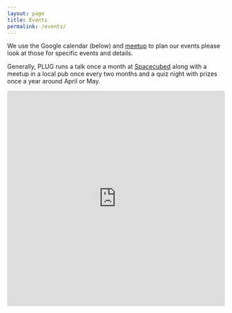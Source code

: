 ```yaml
---
layout: page
title: Events
permalink: /events/
---
```


We use the Google calendar (below) and [meetup](https://www.meetup.com/Perth-Linux-Users-Group-PLUG) to plan our events please look at those for specific events and details.

Generally, PLUG runs a talk once a month at [Spacecubed](https://www.spacecubed.com/) along with a meetup in a local pub once every two months and a quiz night with prizes once a year around April or May.

<iframe src="https://www.google.com/calendar/embed?showTitle=0&showNav=0&showDate=0&showPrint=0&showTabs=0&showCalendars=0&mode=AGENDA&height=200&wkst=1&bgcolor=%23FFFFFF&src=president%40plug.org.au&color=%23182C57&ctz=Australia%2FPerth" style=" border-width:0 " width="100%" height="500" frameborder="0" scrolling="no"></iframe>
